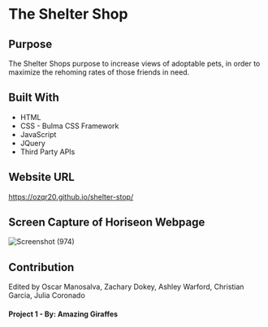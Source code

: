 # The Shelter Shop

## Purpose
The Shelter Shops purpose to increase views of adoptable pets, in order to maximize the rehoming rates of those friends in need.

## Built With
* HTML
* CSS - Bulma CSS Framework
* JavaScript
* JQuery
* Third Party APIs


## Website URL
https://ozqr20.github.io/shelter-stop/

## Screen Capture of Horiseon Webpage
![Screenshot (974)](https://user-images.githubusercontent.com/53874145/181379880-8b120522-35a5-4233-9b3c-6d63986675d4.png)

## Contribution
Edited by Oscar Manosalva, Zachary Dokey, Ashley Warford, Christian Garcia, Julia Coronado

#### Project 1 - By: Amazing Giraffes

